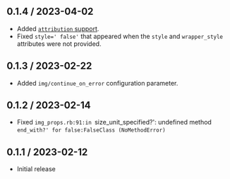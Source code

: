 ## 0.1.4 / 2023-04-02
  * Added [`attribution` support](https://github.com/mslinn/jekyll_plugin_support#subclass-attribution).
  * Fixed `style=' false'` that appeared when the `style` and `wrapper_style` attributes were not provided.

## 0.1.3 / 2023-02-22
  * Added `img/continue_on_error` configuration parameter.

## 0.1.2 / 2023-02-14
  * Fixed `img_props.rb:91:in `size_unit_specified?': undefined method `end_with?' for false:FalseClass (NoMethodError)`


## 0.1.1 / 2023-02-12
  * Initial release
